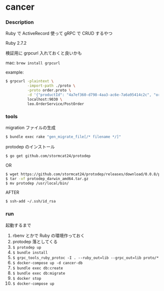 # cancer

### Description

Ruby で ActiveRecord 使って gRPC で CRUD するやつ

Ruby 2.7.2

検証用に grpcurl 入れておくと良いかも

mac: `brew install grpcurl`

example:

```sh
$ grpcurl -plaintext \
          -import-path ./proto \
          -proto order.proto \
          -d '{"productId": "4a7ef360-d798-4aa3-ac6e-7a6a95414c2c", "ordererId": "b3ef5930-f849-443a-a415-21a095088568"}' \
          localhost:9030 \
          leo.OrderService/PostOrder
```

### tools

migration ファイルの生成

```sh
$ bundle exec rake "gen_migrate_file[/* filename */]"
```

protodep のインストール

```sh
$ go get github.com/stormcat24/protodep
```

OR

```sh
$ wget https://github.com/stormcat24/protodep/releases/download/0.0.8/protodep_darwin_amd64.tar.gz
$ tar -xf protodep_darwin_amd64.tar.gz
$ mv protodep /usr/local/bin/
```

AFTER

```sh
$ ssh-add ~/.ssh/id_rsa
```

### run

起動するまで

1. rbenv とかで Ruby の環境作っておく
2. protodep 落としてくる
3. `$ protodep up`
4. `$ bundle install`
5. `$ grpc_tools_ruby_protoc -I . --ruby_out=lib --grpc_out=lib proto/*`
6. `$ docker-compose up -d cancer-db`
7. `$ bundle exec db:create`
8. `$ bundle exec db:migrate`
9. `$ docker stop`
10. `$ docker-compose up`
